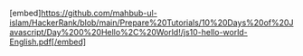 [embed]https://github.com/mahbub-ul-islam/HackerRank/blob/main/Prepare%20Tutorials/10%20Days%20of%20Javascript/Day%200%20Hello%2C%20World!/js10-hello-world-English.pdf[/embed]
